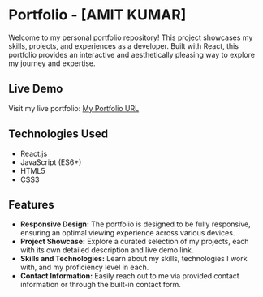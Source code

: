 # Portfolio - [AMIT KUMAR]

Welcome to my personal portfolio repository! This project showcases my skills, projects, and experiences as a developer. Built with React, this portfolio provides an interactive and aesthetically pleasing way to explore my journey and expertise.

## Live Demo

Visit my live portfolio: [My Portfolio URL](https://amitkumar-portfolio1.netlify.app/)

## Technologies Used

- React.js
- JavaScript (ES6+)
- HTML5
- CSS3

## Features

- **Responsive Design:** The portfolio is designed to be fully responsive, ensuring an optimal viewing experience across various devices.
- **Project Showcase:** Explore a curated selection of my projects, each with its own detailed description and live demo link.
- **Skills and Technologies:** Learn about my skills, technologies I work with, and my proficiency level in each.
- **Contact Information:** Easily reach out to me via provided contact information or through the built-in contact form.
